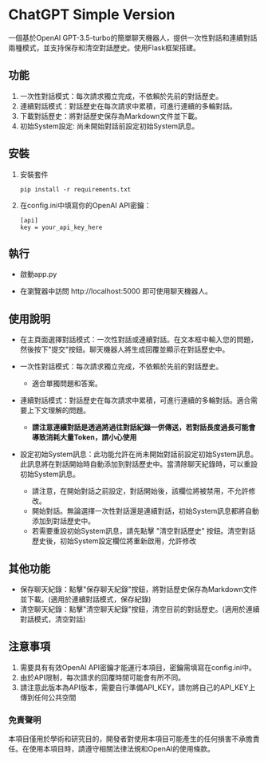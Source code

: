# ChatGPT Simple Version

一個基於OpenAI GPT-3.5-turbo的簡單聊天機器人，提供一次性對話和連續對話兩種模式，並支持保存和清空對話歷史。使用Flask框架搭建。

## 功能
1. 一次性對話模式：每次請求獨立完成，不依賴於先前的對話歷史。
2. 連續對話模式：對話歷史在每次請求中累積，可進行連續的多輪對話。
3. 下載對話歷史：將對話歷史保存為Markdown文件並下載。
4. 初始System設定: 尚未開始對話前設定初始System訊息。

## 安裝
1. 安裝套件
   ```
   pip install -r requirements.txt
   ```
   
2. 在config.ini中填寫你的OpenAI API密鑰：
   ```
   [api]
   key = your_api_key_here
   ```

## 執行

- 啟動app.py

- 在瀏覽器中訪問 http://localhost:5000 即可使用聊天機器人。

## 使用說明

- 在主頁面選擇對話模式：一次性對話或連續對話。在文本框中輸入您的問題，然後按下"提交"按鈕。聊天機器人將生成回覆並顯示在對話歷史中。

- 一次性對話模式：每次請求獨立完成，不依賴於先前的對話歷史。
  - 適合單獨問題和答案。
- 連續對話模式：對話歷史在每次請求中累積，可進行連續的多輪對話。適合需要上下文理解的問題。
  - **請注意連續對話是透過將過往對話紀錄一併傳送，若對話長度過長可能會導致消耗大量Token，請小心使用**
- 設定初始System訊息：此功能允許在尚未開始對話前設定初始System訊息。此訊息將在對話開始時自動添加到對話歷史中。當清除聊天紀錄時，可以重設初始System訊息。
  - 請注意，在開始對話之前設定，對話開始後，該欄位將被禁用，不允許修改。
  - 開始對話。無論選擇一次性對話還是連續對話，初始System訊息都將自動添加到對話歷史中。
  - 若需要重設初始System訊息，請先點擊 "清空對話歷史" 按鈕。清空對話歷史後，初始System設定欄位將重新啟用，允許修改

## 其他功能
- 保存聊天紀錄：點擊"保存聊天紀錄"按鈕，將對話歷史保存為Markdown文件並下載。(適用於連續對話模式，保存紀錄) 
- 清空聊天紀錄：點擊"清空聊天紀錄"按鈕，清空目前的對話歷史。(適用於連續對話模式，清空對話)

## 注意事項
1. 需要具有有效OpenAI API密鑰才能運行本項目，密鑰需填寫在config.ini中。
2. 由於API限制，每次請求的回覆時間可能會有所不同。
3. 請注意此版本為API版本，需要自行準備API_KEY，請勿將自己的API_KEY上傳到任何公共空間

### 免責聲明
本項目僅用於學術和研究目的，開發者對使用本項目可能產生的任何損害不承擔責任。在使用本項目時，請遵守相關法律法規和OpenAI的使用條款。